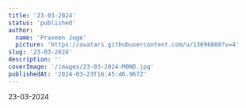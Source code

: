 ```yaml
---
title: '23-03-2024'
status: 'published'
author:
  name: 'Praveen Juge'
  picture: 'https://avatars.githubusercontent.com/u/13696888?v=4'
slug: '23-03-2024'
description: ''
coverImage: '/images/23-03-2024-M0ND.jpg'
publishedAt: '2024-03-23T16:45:46.967Z'
---
```


23-03-2024